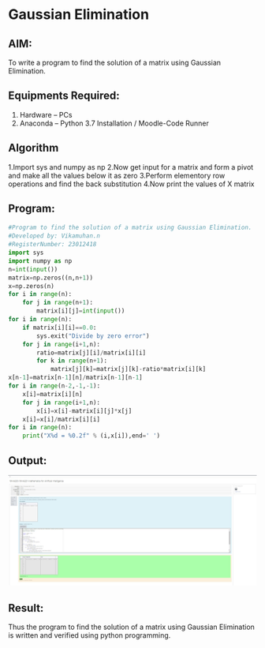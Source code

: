 # Gaussian Elimination

## AIM:
To write a program to find the solution of a matrix using Gaussian Elimination.

## Equipments Required:
1. Hardware – PCs
2. Anaconda – Python 3.7 Installation / Moodle-Code Runner

## Algorithm
1.Import sys and numpy as np
2.Now get input for a matrix and form a pivot and make all the values below it as zero
3.Perform elementory row operations and find the back substitution
4.Now print the values of X matrix

## Program:
```py 
#Program to find the solution of a matrix using Gaussian Elimination.
#Developed by: Vikamuhan.n
#RegisterNumber: 23012418
import sys
import numpy as np
n=int(input())
matrix=np.zeros((n,n+1))
x=np.zeros(n)
for i in range(n):
    for j in range(n+1):
        matrix[i][j]=int(input())
for i in range(n):
    if matrix[i][i]==0.0:
        sys.exit("Divide by zero error")
    for j in range(i+1,n):
        ratio=matrix[j][i]/matrix[i][i]
        for k in range(n+1):
            matrix[j][k]=matrix[j][k]-ratio*matrix[i][k]
x[n-1]=matrix[n-1][n]/matrix[n-1][n-1]
for i in range(n-2,-1,-1):
    x[i]=matrix[i][n]
    for j in range(i+1,n):
        x[i]=x[i]-matrix[i][j]*x[j]
    x[i]=x[i]/matrix[i][i]
for i in range(n):
    print("X%d = %0.2f" % (i,x[i]),end=' ')
```

## Output:
![gaussian elimination](./gauss.jpg)


## Result:
Thus the program to find the solution of a matrix using Gaussian Elimination is written and verified using python programming.

